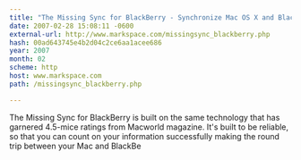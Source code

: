 ```yaml
---
title: "The Missing Sync for BlackBerry - Synchronize Mac OS X and BlackBerry"
date: 2007-02-28 15:08:11 -0600
external-url: http://www.markspace.com/missingsync_blackberry.php
hash: 00ad643745e4b2d04c2ce6aa1acee686
year: 2007
month: 02
scheme: http
host: www.markspace.com
path: /missingsync_blackberry.php

---
```


The Missing Sync for BlackBerry is built on the same technology that has garnered 4.5-mice ratings from Macworld magazine. It's built to be reliable, so that you can count on your information successfully making the round trip between your Mac and BlackBe
